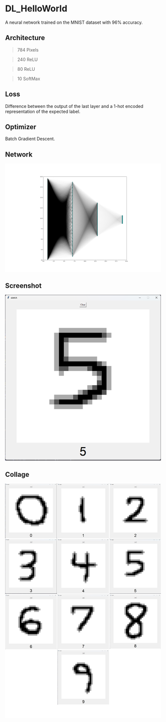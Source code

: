 # DL_HelloWorld

A neural network trained on the MNIST dataset with 96% accuracy.

## Architecture
>784 Pixels

>240 ReLU

>80 ReLU

>10 SoftMax

## Loss
Difference between the output of the last layer and a 1-hot encoded representation of the expected label.

## Optimizer
Batch Gradient Descent.

## Network
![Network](img/net.png)

## Screenshot
![Screenshot](img/five.png)

## Collage
![Collage](img/class.png)
